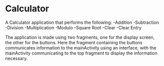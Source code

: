 # Calculator
A Calculator application that performs the following:
-Addition
-Subtraction
-Division
-Multiplication
-Modulo
-Square Root
-Clear
-Clear Entry

The application is made using two fragments, one for the display screen, the other for the buttons.
Here the fragment containing the buttons communicates information to the mainActivity using an interface,
with the mainActivity communicating to the top fragment to display the information necessary.
